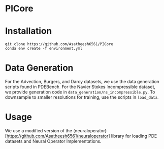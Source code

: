 # PICore

# Installation
```
git clone https://github.com/Asatheesh6561/PICore
conda env create -f environment.yml
```

# Data Generation
For the Advection, Burgers, and Darcy datasets, we use the data generation scripts found in PDEBench. For the Navier Stokes Incompressible dataset, we provide generation code in ```data_generation/ns_incompressible.py```. To downsample to smaller resolutions for training, use the scripts in ```load_data```.

# Usage
We use a modified version of the (neuraloperator)[https://github.com/Asatheesh6561/neuraloperator] library for loading PDE datasets and Neural Operator Implementations.
